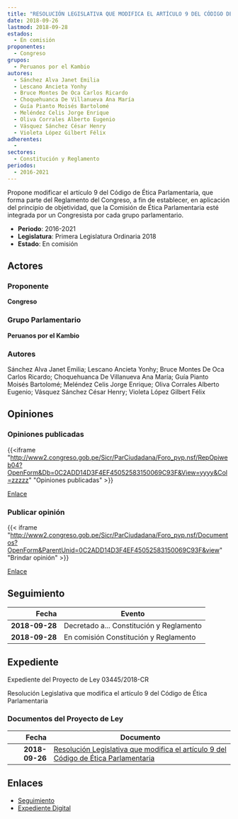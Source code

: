 ```yaml
---
title: "RESOLUCIÓN LEGISLATIVA QUE MODIFICA EL ARTÍCULO 9 DEL CÓDIGO DE ÉTICA PARLAMENTARIA"
date: 2018-09-26
lastmod: 2018-09-28
estados: 
  - En comisión
proponentes: 
  - Congreso
grupos: 
  - Peruanos por el Kambio
autores: 
  - Sánchez Alva Janet Emilia
  - Lescano Ancieta Yonhy
  - Bruce Montes De Oca Carlos Ricardo
  - Choquehuanca De Villanueva Ana María
  - Guía Pianto Moisés Bartolomé
  - Meléndez Celis Jorge Enrique
  - Oliva Corrales Alberto Eugenio
  - Vásquez Sánchez César Henry
  - Violeta López Gilbert Félix
adherentes: 
  - 
sectores: 
  - Constitución y Reglamento
periodos: 
  - 2016-2021
---
```


Propone modificar el artículo 9 del Código de Ética Parlamentaria, que forma parte del Reglamento del Congreso, a fin de establecer, en aplicación del principio de objetividad, que la Comisión de Ética Parlamentaria esté integrada por un Congresista por cada grupo parlamentario.

- **Periodo**: 2016-2021
- **Legislatura**: Primera Legislatura Ordinaria 2018
- **Estado**: En comisión

## Actores

### Proponente

**Congreso**

### Grupo Parlamentario

**Peruanos por el Kambio**

### Autores

Sánchez Alva Janet Emilia; Lescano Ancieta Yonhy; Bruce Montes De Oca Carlos Ricardo; Choquehuanca De Villanueva Ana María; Guía Pianto Moisés Bartolomé; Meléndez Celis Jorge Enrique; Oliva Corrales Alberto Eugenio; Vásquez Sánchez César Henry; Violeta López Gilbert Félix


## Opiniones

### Opiniones publicadas

{{<iframe "http://www2.congreso.gob.pe/Sicr/ParCiudadana/Foro_pvp.nsf/RepOpiweb04?OpenForm&Db=0C2ADD14D3F4EF45052583150069C93F&View=yyyy&Col=zzzzz" "Opiniones publicadas" >}}

[Enlace](http://www2.congreso.gob.pe/Sicr/ParCiudadana/Foro_pvp.nsf/RepOpiweb04?OpenForm&Db=0C2ADD14D3F4EF45052583150069C93F&View=yyyy&Col=zzzzz)
### Publicar opinión

{{< iframe "http://www2.congreso.gob.pe/Sicr/ParCiudadana/Foro_pvp.nsf/Documentos?OpenForm&ParentUnid=0C2ADD14D3F4EF45052583150069C93F&view" "Brindar opinión" >}}

[Enlace](http://www2.congreso.gob.pe/Sicr/ParCiudadana/Foro_pvp.nsf/Documentos?OpenForm&ParentUnid=0C2ADD14D3F4EF45052583150069C93F&view)

## Seguimiento

| Fecha | Evento |
|------:|--------|
| **2018-09-28** | Decretado a... Constitución y Reglamento|
| **2018-09-28** | En comisión Constitución y Reglamento|


## Expediente

Expediente del Proyecto de Ley 03445/2018-CR

Resolución Legislativa que modifica el artículo 9 del Código de Ética Parlamentaria


### Documentos del Proyecto de Ley

| Fecha | Documento |
|------:|--------|
| **2018-09-26** | [Resolución Legislativa que modifica el artículo 9 del Código de Ética Parlamentaria](http://www.leyes.congreso.gob.pe/Documentos/2016_2021/Proyectos_de_Ley_y_de_Resoluciones_Legislativas/PL0344520180926.PDF) |

## Enlaces 

- [Seguimiento](http://www2.congreso.gob.pe/Sicr/TraDocEstProc/CLProLey2016.nsf/f7fff46988ca05b1052578e100829cc7/d5c692e615ad517605258314007d7515?OpenDocument)
- [Expediente Digital](http://www2.congreso.gob.pe/Sicr/TraDocEstProc/CLProLey2016.nsf/f7fff46988ca05b1052578e100829cc7/d5c692e615ad517605258314007d7515?OpenDocument&Click=05257FB7005EB655.eb71d0cf91d8294e05256cdf006b5706/$Body/0.1C6C)
